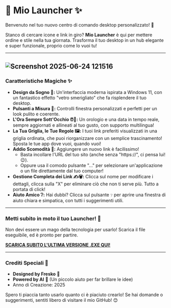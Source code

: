 # 🚀 Mio Launcher ✨

Benvenuto nel tuo nuovo centro di comando desktop personalizzato! 🎉

Stanco di cercare icone e link in giro? **Mio Launcher** è qui per mettere ordine e stile nella tua giornata. Trasforma il tuo desktop in un hub elegante e super funzionale, proprio come lo vuoi tu!

---
![Screenshot 2025-06-24 121516](https://github.com/user-attachments/assets/81f43be8-e2da-4602-95e3-e573105f3b7f)
---

### Caratteristiche Magiche ✨

*   **Design da Sogno 🤩:** Un'interfaccia moderna ispirata a Windows 11, con un fantastico effetto "vetro smerigliato" che fa risplendere il tuo desktop.
*   **Pulsanti a Misura 🤏:** Controlli finestra personalizzati e perfetti per un look pulito e coerente.
*   **L'Ora Sempre Sott'Occhio ⏰📆:** Un orologio e una data in tempo reale, sempre aggiornati e allineati al tuo gusto, con supporto multilingua!
*   **La Tua Griglia, le Tue Regole 🖼️:** I tuoi link preferiti visualizzati in una griglia ordinata, che puoi riorganizzare con un semplice trascinamento! Sposta le tue app dove vuoi, quando vuoi!
*   **Addio Scomodità 👋:** Aggiungere un nuovo link è facilissimo!
    *   Basta incollare l'URL del tuo sito (anche senza "https://", ci pensa lui! 😉).
    *   Oppure usa il comodo pulsante "..." per selezionare un'applicazione o un file direttamente dal tuo computer!
*   **Gestione Completa dei Link ✍️🗑️:** Clicca sul nome per modificare i dettagli, clicca sulla "X" per eliminare ciò che non ti serve più. Tutto a portata di click!
*   **Aiuto Amico ❔:** Hai dubbi? Clicca sul pulsante `❔` per aprire una finestra di aiuto chiara e simpatica, con tutti i suggerimenti utili.

---

### Metti subito in moto il tuo Launcher! 🚀

Non devi essere un mago della tecnologia per usarlo! Scarica il file eseguibile, ed è pronto per partire.

[**SCARICA SUBITO L'ULTIMA VERSIONE .EXE QUI!**](https://github.com/Fresko3000/mio_launcher/releases)

---

### Crediti Speciali 💖

*   **Designed by Fresko** 🎨
*   **Powered by AI** 🤖 (Un piccolo aiuto per far brillare le idee)
*   Anno di Creazione: 2025

Spero ti piaccia tanto usarlo quanto ci è piaciuto crearlo! Se hai domande o suggerimenti, sentiti libero di visitare il mio GitHub! 😊

